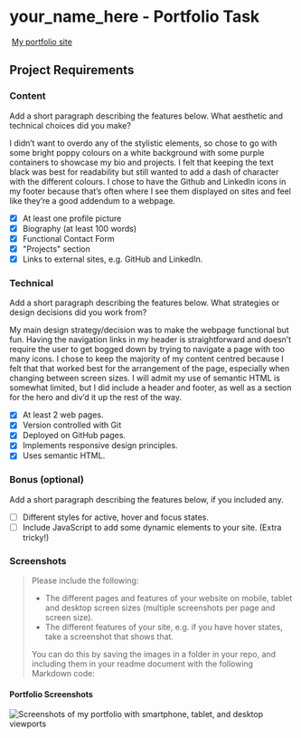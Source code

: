 # your_name_here - Portfolio Task

​
[My portfolio site](https://github.com/Beerooke31/Beerooke31.github.io.git)
​

## Project Requirements

### Content

Add a short paragraph describing the features below. What aesthetic and technical choices did you make?

I didn’t want to overdo any of the stylistic elements, so chose to go with some bright poppy colours on a white background with some purple containers to showcase my bio and projects. I felt that keeping the text black was best for readability but still wanted to add a dash of character with the different colours. I chose to have the Github and LinkedIn icons in my footer because that’s often where I see them displayed on sites and feel like they’re a good addendum to a webpage.

- [x] At least one profile picture
- [x] Biography (at least 100 words)
- [x] Functional Contact Form
- [x] "Projects" section
- [x] Links to external sites, e.g. GitHub and LinkedIn.
      ​

### Technical

Add a short paragraph describing the features below. What strategies or design decisions did you work from?

My main design strategy/decision was to make the webpage functional but fun. Having the navigation links in my header is straightforward and doesn’t require the user to get bogged down by trying to navigate a page with too many icons. I chose to keep the majority of my content centred because I felt that that worked best for the arrangement of the page, especially when changing between screen sizes. I will admit my use of semantic HTML is somewhat limited, but I did include a header and footer, as well as a section for the hero and div’d it up the rest of the way.

- [x] At least 2 web pages.
- [x] Version controlled with Git
- [x] Deployed on GitHub pages.
- [x] Implements responsive design principles.
- [x] Uses semantic HTML.

### Bonus (optional)

Add a short paragraph describing the features below, if you included any.

- [ ] Different styles for active, hover and focus states.
- [ ] Include JavaScript to add some dynamic elements to your site. (Extra tricky!)
      ​

### Screenshots

> Please include the following:
>
> - The different pages and features of your website on mobile, tablet and desktop screen sizes (multiple screenshots per page and screen size).
> - The different features of your site, e.g. if you have hover states, take a screenshot that shows that.
>
> You can do this by saving the images in a folder in your repo, and including them in your readme document with the following Markdown code:

#### Portfolio Screenshots

![Screenshots of my portfolio with smartphone, tablet, and desktop viewports](./portfolio-screenshots)

